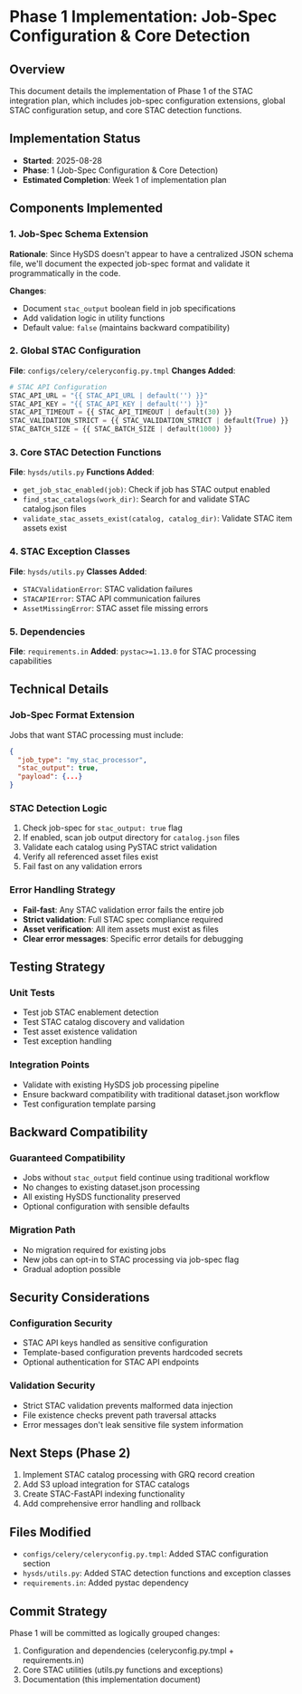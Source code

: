 # Phase 1 Implementation: Job-Spec Configuration & Core Detection

## Overview
This document details the implementation of Phase 1 of the STAC integration plan, which includes job-spec configuration extensions, global STAC configuration setup, and core STAC detection functions.

## Implementation Status
- **Started**: 2025-08-28
- **Phase**: 1 (Job-Spec Configuration & Core Detection)
- **Estimated Completion**: Week 1 of implementation plan

## Components Implemented

### 1. Job-Spec Schema Extension
**Rationale**: Since HySDS doesn't appear to have a centralized JSON schema file, we'll document the expected job-spec format and validate it programmatically in the code.

**Changes**:
- Document `stac_output` boolean field in job specifications
- Add validation logic in utility functions
- Default value: `false` (maintains backward compatibility)

### 2. Global STAC Configuration
**File**: `configs/celery/celeryconfig.py.tmpl`
**Changes Added**:
```python
# STAC API Configuration
STAC_API_URL = "{{ STAC_API_URL | default('') }}"
STAC_API_KEY = "{{ STAC_API_KEY | default('') }}"
STAC_API_TIMEOUT = {{ STAC_API_TIMEOUT | default(30) }}
STAC_VALIDATION_STRICT = {{ STAC_VALIDATION_STRICT | default(True) }}
STAC_BATCH_SIZE = {{ STAC_BATCH_SIZE | default(1000) }}
```

### 3. Core STAC Detection Functions
**File**: `hysds/utils.py`
**Functions Added**:
- `get_job_stac_enabled(job)`: Check if job has STAC output enabled
- `find_stac_catalogs(work_dir)`: Search for and validate STAC catalog.json files
- `validate_stac_assets_exist(catalog, catalog_dir)`: Validate STAC item assets exist

### 4. STAC Exception Classes
**File**: `hysds/utils.py`
**Classes Added**:
- `STACValidationError`: STAC validation failures
- `STACAPIError`: STAC API communication failures  
- `AssetMissingError`: STAC asset file missing errors

### 5. Dependencies
**File**: `requirements.in`
**Added**: `pystac>=1.13.0` for STAC processing capabilities

## Technical Details

### Job-Spec Format Extension
Jobs that want STAC processing must include:
```json
{
  "job_type": "my_stac_processor",
  "stac_output": true,
  "payload": {...}
}
```

### STAC Detection Logic
1. Check job-spec for `stac_output: true` flag
2. If enabled, scan job output directory for `catalog.json` files
3. Validate each catalog using PySTAC strict validation
4. Verify all referenced asset files exist
5. Fail fast on any validation errors

### Error Handling Strategy
- **Fail-fast**: Any STAC validation error fails the entire job
- **Strict validation**: Full STAC spec compliance required
- **Asset verification**: All item assets must exist as files
- **Clear error messages**: Specific error details for debugging

## Testing Strategy

### Unit Tests
- Test job STAC enablement detection
- Test STAC catalog discovery and validation
- Test asset existence validation
- Test exception handling

### Integration Points
- Validate with existing HySDS job processing pipeline
- Ensure backward compatibility with traditional dataset.json workflow
- Test configuration template parsing

## Backward Compatibility

### Guaranteed Compatibility
- Jobs without `stac_output` field continue using traditional workflow
- No changes to existing dataset.json processing
- All existing HySDS functionality preserved
- Optional configuration with sensible defaults

### Migration Path
- No migration required for existing jobs
- New jobs can opt-in to STAC processing via job-spec flag
- Gradual adoption possible

## Security Considerations

### Configuration Security
- STAC API keys handled as sensitive configuration
- Template-based configuration prevents hardcoded secrets
- Optional authentication for STAC API endpoints

### Validation Security
- Strict STAC validation prevents malformed data injection
- File existence checks prevent path traversal attacks
- Error messages don't leak sensitive file system information

## Next Steps (Phase 2)
1. Implement STAC catalog processing with GRQ record creation
2. Add S3 upload integration for STAC catalogs
3. Create STAC-FastAPI indexing functionality
4. Add comprehensive error handling and rollback

## Files Modified
- `configs/celery/celeryconfig.py.tmpl`: Added STAC configuration section
- `hysds/utils.py`: Added STAC detection functions and exception classes
- `requirements.in`: Added pystac dependency

## Commit Strategy
Phase 1 will be committed as logically grouped changes:
1. Configuration and dependencies (celeryconfig.py.tmpl + requirements.in)
2. Core STAC utilities (utils.py functions and exceptions)
3. Documentation (this implementation document)
